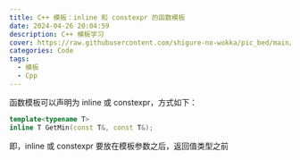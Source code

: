 ```yaml
---
title: C++ 模板：inline 和 constexpr 的函数模板
date: 2024-04-26 20:04:59
description: C++ 模板学习
cover: https://raw.githubusercontent.com/shigure-no-wokka/pic_bed/main/imgs/family_code.jpg
categories: Code
tags:
  - 模板
  - Cpp
---
```


函数模板可以声明为 inline 或 constexpr，方式如下：

```cpp
template<typename T>
inline T GetMin(const T&, const T&);
```

即，inline 或 constexpr 要放在模板参数之后，返回值类型之前

